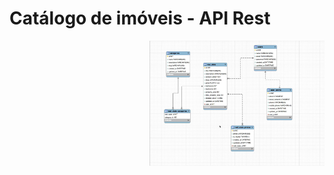 # Catálogo de imóveis - API Rest

<img align="right" height="200" src="https://github.com/welitto/catalogo_imoveis/blob/main/modelo_db.png"/>
